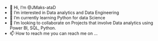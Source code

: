 - 👋 Hi, I’m @JMaks-ataD
- 👀 I’m interested in Data analytics and Data Engineering
- 🌱 I’m currently learning Python for data Science
- 💞️ I’m looking to collaborate on Projects that involve Data analytics using Power BI, SQL, Python.
- 📫 How to reach me you can reach me on ...

<!---
JMaks-ataD/JMaks-ataD is a ✨ special ✨ repository because its `README.md` (this file) appears on your GitHub profile.
You can click the Preview link to take a look at your changes.
--->
